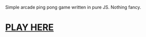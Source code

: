 Simple arcade ping pong game written in pure JS. Nothing fancy.

<h1><a href="https://cherrypill.github.io/pongJS/">PLAY HERE</a></h1>
<p align="center>What it looks like</p>
<img src="https://i.imgur.com/nwg3gNt.gif"/>
